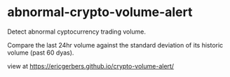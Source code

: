 # abnormal-crypto-volume-alert
Detect abnormal cyptocurrency trading volume.

Compare the last 24hr volume against the standard deviation of its historic volume (past 60 dyas).

view at https://ericgerbers.github.io/crypto-volume-alert/
